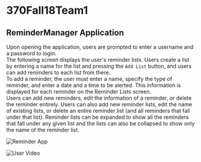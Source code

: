 # 370Fall18Team1

## ReminderManager Application

Upon opening the application, users are prompted to enter a username and a password to login.  
The following screen displays the user's reminder lists. Users create a list by entering a name for the list and pressing the `Add List` button, and users can add reminders to each list from there.  
To add a reminder, the user must enter a name, specify the type of reminder, and enter a date and a time to be alerted. This information is displayed for each reminder on the Reminder Lists screen.  
Users can add new reminders, edit the information of a reminder, or delete the reminder entirely. Users can also add new reminder lists, edit the name of existing lists, or delete an entire reminder list (and all reminders that fall under that list).
Reminder lists can be expanded to show all the reminders that fall under any given list and the lists can also be collapsed to show only the name of the reminder list.

![Reminder App](https://i.imgur.com/xUlB13w.jpg)

![User Video](https://i.imgur.com/z78CTpM.gif)



